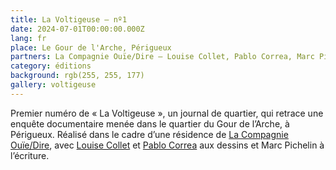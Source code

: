 ```yaml
---
title: La Voltigeuse – nº1
date: 2024-07-01T00:00:00.000Z
lang: fr
place: Le Gour de l'Arche, Périgueux
partners: La Compagnie Ouïe/Dire – Louise Collet, Pablo Correa, Marc Pichelin
category: éditions
background: rgb(255, 255, 177)
gallery: voltigeuse
---
```

Premier numéro de « La Voltigeuse », un journal de quartier, qui retrace une enquête documentaire menée dans le quartier du Gour de l’Arche, à Périgueux. Réalisé dans le cadre d’une résidence de [La Compagnie Ouïe/Dire](https://www.ouiedire.com/), avec [Louise Collet](https://www.louisecollet.com/) et  [Pablo Correa](https://www.atelierdepablo.com/fr/index.html) aux dessins et Marc Pichelin à l’écriture.
